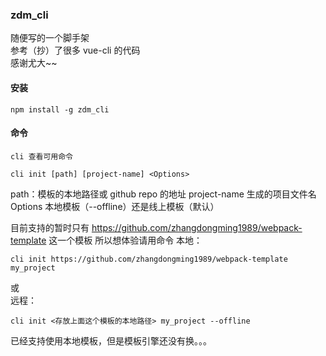 ### zdm_cli
随便写的一个脚手架   
参考（抄）了很多 vue-cli 的代码    
感谢尤大~~

#### 安装
```
npm install -g zdm_cli
```
#### 命令
```
cli 查看可用命令

cli init [path] [project-name] <Options>

```
path：模板的本地路径或 github repo 的地址
project-name 生成的项目文件名
Options 本地模板（--offline）还是线上模板（默认） 

目前支持的暂时只有 https://github.com/zhangdongming1989/webpack-template
这一个模板
所以想体验请用命令
本地：
```
cli init https://github.com/zhangdongming1989/webpack-template my_project

```
或   
远程：

```
cli init <存放上面这个模板的本地路径> my_project --offline

```

已经支持使用本地模板，但是模板引擎还没有换。。。